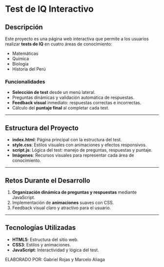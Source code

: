 # Test de IQ Interactivo

## Descripción
Este proyecto es una página web interactiva que permite a los usuarios realizar **tests de IQ** en cuatro áreas de conocimiento:  
- Matemáticas  
- Química  
- Biología  
- Historia del Perú  

### Funcionalidades
- **Selección de test** desde un menú lateral.  
- Preguntas dinámicas y validación automática de respuestas.  
- **Feedback visual** inmediato: respuestas correctas e incorrectas.  
- Cálculo del **puntaje final** al completar cada test.  

---

## Estructura del Proyecto
- **index.html**: Página principal con la estructura del test.  
- **style.css**: Estilos visuales con animaciones y efectos responsivos.  
- **script.js**: Lógica del test: manejo de preguntas, respuestas y puntaje.  
- **Imágenes**: Recursos visuales para representar cada área de conocimiento.

---

## Retos Durante el Desarrollo
1. **Organización dinámica de preguntas y respuestas** mediante JavaScript.  
2. Implementación de **animaciones** suaves con CSS.  
3. Feedback visual claro y atractivo para el usuario.  

---

## Tecnologías Utilizadas
- **HTML5**: Estructura del sitio web.  
- **CSS3**: Estilos y animaciones.  
- **JavaScript**: Interactividad y lógica del test.


ELABORADO POR: Gabriel Rojas y Marcelo Aliaga
